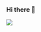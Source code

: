 ### Hi there 👋

![](https://github-profile-summary-cards.vercel.app/api/cards/repos-per-language?username=foulegold&theme=solarized_dark)
